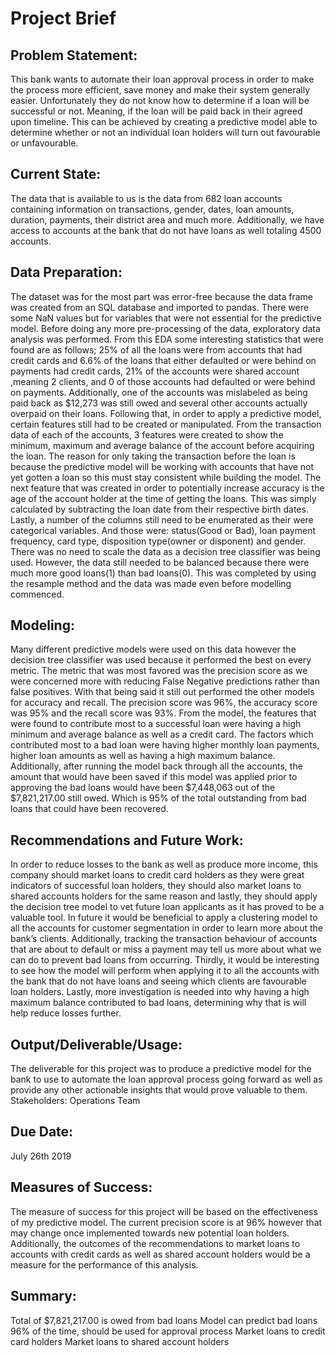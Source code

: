 # **Project Brief**

## **Problem Statement:**
This bank wants to automate their loan approval process in order to make the process more efficient, save money and make their system generally easier. Unfortunately they do not know how to determine if a loan will be successful or not. Meaning, if the loan will be paid back in their agreed upon timeline. This can be achieved by creating a predictive model able to determine whether or not an individual loan holders will turn out favourable or unfavourable.

## **Current State:**
The data that is available to us is the data from 682 loan accounts containing information on transactions, gender, dates, loan amounts, duration, payments, their district area and much more. Additionally, we have access to accounts at the bank that do not have loans as well totaling 4500 accounts.

## **Data Preparation:**
The dataset was for the most part was error-free because the data frame was created from an SQL database and imported to pandas. There were some NaN values but for variables that were not essential for the predictive model. Before doing any more pre-processing of the data, exploratory data analysis was performed. From this EDA some interesting statistics that were found are as follows; 25% of all the loans were from accounts that had credit cards and 6.6% of the loans that either defaulted or were behind on payments had credit cards, 21% of the accounts were shared account ,meaning 2 clients, and 0 of those accounts had defaulted or were behind on payments. Additionally, one of the accounts was mislabeled as being paid back as $12,273 was still owed and several other accounts actually overpaid on their loans. Following that, in order to apply a predictive model, certain features still had to be created or manipulated. From the transaction data of each of the accounts, 3 features were created to show the minimum, maximum and average balance of the account before acquiring the loan. The reason for only taking the transaction before the loan is because the predictive model will be working with accounts that have not yet gotten a loan so this must stay consistent while building the model. The next feature that was created in order to potentially increase accuracy is the age of the account holder at the time of getting the loans. This was simply calculated by subtracting the loan date from their respective birth dates. Lastly, a number of the columns still need to be enumerated as their were categorical variables. And those were: status(Good or Bad), loan payment frequency, card type, disposition type(owner or disponent) and gender. There was no need to scale the data as a decision tree classifier was being used. However, the data still needed to be balanced because there were much more good loans(1) than bad loans(0). This was completed by using the resample method and the data was made even before modelling commenced.

## **Modeling:**
Many different predictive models were used on this data however the decision tree classifier was used because it performed the best on every metric. The metric that was most favored was the precision score as we were concerned more with reducing False Negative predictions rather than false positives. With that being said it still out performed the other models for accuracy and recall. The precision score was 96%, the accuracy score was 95% and the recall score was 93%. From the model, the features that were found to contribute most to a successful loan were having a high minimum and average balance as well as a credit card. The factors which contributed most to a bad loan were having higher monthly loan payments, higher loan amounts as well as having a high maximum balance. Additionally, after running the model back through all the accounts, the amount that would have been saved if this model was applied prior to approving the bad loans would have been $7,448,063 out of the $7,821,217.00 still owed. Which is 95% of the total outstanding from bad loans that could have been recovered.

## **Recommendations and Future Work:**
In order to reduce losses to the bank as well as produce more income, this company should market loans to credit card holders as they were great indicators of successful loan holders, they should also market loans to shared accounts holders for the same reason and lastly, they should apply the decision tree model to vet future loan applicants as it has proved to be a valuable tool. In future it would be beneficial to apply a clustering model to all the accounts for customer segmentation in order to learn more about the bank’s clients. Additionally, tracking the transaction behaviour of accounts that are about to default or miss a payment may tell us more about what we can do to prevent bad loans from occurring. Thirdly, it would be interesting to see how the model will perform when applying it to all the accounts with the bank that do not have loans and seeing which clients are favourable loan holders. Lastly, more investigation is needed into why having a high maximum balance contributed to bad loans, determining why that is will help reduce losses further.

## **Output/Deliverable/Usage:** 
The deliverable for this project was to produce a predictive model for the bank to use to automate the loan approval process going forward as well as provide any other actionable insights that would prove valuable to them.
Stakeholders:
Operations Team

## **Due Date:**
July 26th 2019

## **Measures of Success:**
The measure of success for this project will be based on the effectiveness of my predictive model. The current precision score is at 96% however that may change once implemented towards new potential loan holders. Additionally, the outcomes of the recommendations to market loans to accounts with credit cards as well as shared account holders would be a measure for the performance of this analysis.

## **Summary:**
Total of $7,821,217.00 is owed from bad loans
Model can predict bad loans 96% of the time, should be used for approval process
Market loans to credit card holders 
Market loans to shared account holders

